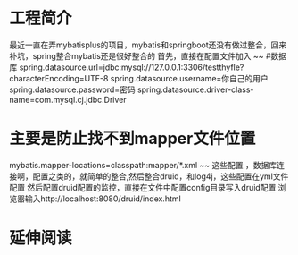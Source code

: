 # 工程简介
最近一直在弄mybatisplus的项目，mybatis和springboot还没有做过整合，回来补坑，spring整合mybatis还是很好整合的
首先，直接在配置文件加入
~~
#数据库
  spring.datasource.url=jdbc:mysql://127.0.0.1:3306/testthyfle?characterEncoding=UTF-8
  spring.datasource.username=你自己的用户
  spring.datasource.password=密码
  spring.datasource.driver-class-name=com.mysql.cj.jdbc.Driver
  
  # 主要是防止找不到mapper文件位置
  mybatis.mapper-locations=classpath:mapper/*.xml 
~~
这些配置 ，数据库连接啊，配置之类的，就简单的整合,然后整合druid，和log4j，这些配置在yml文件配置
然后配置druid配置的监控，直接在文件中配置config目录写入druid配置 浏览器输入http://localhost:8080/druid/index.html

# 延伸阅读

